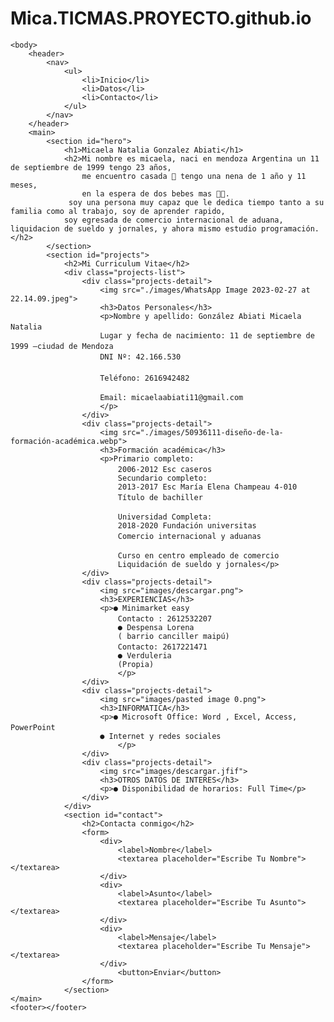 # Mica.TICMAS.PROYECTO.github.io
<html>
    <head>
        <title>CV</title>
        <link rel="stylesheet" href="Styles.css"> 
    </head>

    <body>
        <header>
            <nav>
                <ul>
                    <li>Inicio</li>
                    <li>Datos</li>
                    <li>Contacto</li>
                </ul>
            </nav>
        </header>
        <main>
            <section id="hero">
                <h1>Micaela Natalia Gonzalez Abiati</h1>
                <h2>Mi nombre es micaela, naci en mendoza Argentina un 11 de septiembre de 1999 tengo 23 años, 
                    me encuentro casada 💍 tengo una nena de 1 año y 11 meses, 
                    en la espera de dos bebes mas 🐥🐥.
                 soy una persona muy capaz que le dedica tiempo tanto a su familia como al trabajo, soy de aprender rapido,
                soy egresada de comercio internacional de aduana, liquidacion de sueldo y jornales, y ahora mismo estudio programación. </h2>
            </section>
            <section id="projects">
                <h2>Mi Curriculum Vitae</h2>
                <div class="projects-list">
                    <div class="projects-detail">
                        <img src="./images/WhatsApp Image 2023-02-27 at 22.14.09.jpeg">
                        <h3>Datos Personales</h3>
                        <p>Nombre y apellido: González Abiati Micaela Nataliaㅤㅤㅤㅤㅤㅤㅤㅤㅤㅤㅤ                                              
                        Lugar y fecha de nacimiento: 11 de septiembre de 1999 –ciudad de Mendozaㅤ
                        DNI Nº: 42.166.530ㅤㅤㅤㅤㅤㅤㅤㅤㅤㅤㅤㅤㅤㅤㅤㅤㅤㅤㅤㅤㅤㅤㅤ
                        Teléfono: 2616942482ㅤㅤㅤㅤㅤㅤㅤㅤㅤㅤㅤㅤㅤㅤㅤㅤㅤㅤㅤㅤㅤㅤ
                        Email: micaelaabiati11@gmail.com
                        </p>
                    </div>
                    <div class="projects-detail">
                        <img src="./images/50936111-diseño-de-la-formación-académica.webp">
                        <h3>Formación académica</h3>
                        <p>Primario completo:
                            2006-2012 Esc caserosㅤㅤㅤㅤㅤㅤㅤㅤㅤㅤㅤㅤ
                            Secundario completo:
                            2013-2017 Esc María Elena Champeau 4-010
                            Título de bachillerㅤㅤㅤㅤㅤㅤㅤㅤㅤㅤㅤㅤㅤㅤㅤㅤㅤㅤㅤㅤㅤㅤㅤㅤㅤㅤㅤㅤ
                            Universidad Completa:
                            2018-2020 Fundación universitas
                            Comercio internacional y aduanasㅤㅤㅤㅤㅤㅤㅤㅤㅤㅤㅤㅤㅤㅤㅤㅤㅤㅤㅤㅤㅤㅤ
                            Curso en centro empleado de comercio
                            Liquidación de sueldo y jornales</p>
                    </div>
                    <div class="projects-detail">
                        <img src="images/descargar.png">
                        <h3>EXPERIENCIAS</h3>
                        <p>● Minimarket easy
                            Contacto : 2612532207ㅤㅤㅤㅤㅤㅤㅤㅤㅤㅤㅤㅤㅤㅤㅤ
                            ● Despensa Lorena
                            ( barrio canciller maipú)
                            Contacto: 2617221471ㅤㅤㅤㅤㅤ
                            ● Verduleria
                            (Propia)
                            </p>
                    </div>
                    <div class="projects-detail">
                        <img src="images/pasted image 0.png">
                        <h3>INFORMATICA</h3>
                        <p>● Microsoft Office: Word , Excel, Access, PowerPointㅤㅤㅤㅤㅤㅤㅤㅤㅤㅤ
                        ● Internet y redes sociales
                            </p>
                    </div>
                    <div class="projects-detail">
                        <img src="images/descargar.jfif">
                        <h3>OTROS DATOS DE INTERES</h3>
                        <p>● Disponibilidad de horarios: Full Time</p>
                    </div>
                </div>
                <section id="contact">
                    <h2>Contacta conmigo</h2>
                    <form>
                        <div>
                            <label>Nombre</label>
                            <textarea placeholder="Escribe Tu Nombre"></textarea>
                        </div>
                        <div>
                            <label>Asunto</label>
                            <textarea placeholder="Escribe Tu Asunto"></textarea>
                        </div>
                        <div>
                            <label>Mensaje</label>
                            <textarea placeholder="Escribe Tu Mensaje"></textarea>
                        </div>
                            <button>Enviar</button>
                    </form>
                </section>   
    </main>
    <footer></footer>
</body>

</html>
